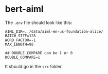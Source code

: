 # bert-aiml

The `.env` file should look like this:

```
AIML_DIR=../data/aiml-en-us-foundation-alice/
BATCH_SIZE=128
WORD_FACTOR=-1
MAX_LENGTH=96

## DOUBLE_COMPARE can be 1 or 0
DOUBLE_COMPARE=1
```

It should go in the `src` folder.